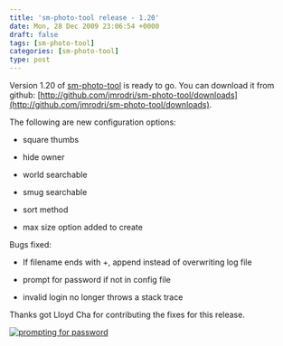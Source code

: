 ```yaml
---
title: 'sm-photo-tool release - 1.20'
date: Mon, 28 Dec 2009 23:06:54 +0000
draft: false
tags: [sm-photo-tool]
categories: [sm-photo-tool]
type: post
---
```


Version 1.20 of [sm-photo-tool](http://github.com/jmrodri/sm-photo-tool/) is ready to go. You can download it from github: [http://github.com/jmrodri/sm-photo-tool/downloads](http://github.com/jmrodri/sm-photo-tool/downloads).

The following are new configuration options:

*   square thumbs

*   hide owner

*   world searchable

*   smug searchable

*   sort method

*   max size option added to create

Bugs fixed:

*   If filename ends with +, append instead of overwriting log file

*   prompt for password if not in config file

*   invalid login no longer throws a stack trace

Thanks got Lloyd Cha for contributing the fixes for this release.

[![prompting for password](http://zeusville.files.wordpress.com/2009/12/sm-photo-tool-1-20.png "sm-photo-tool-1.20")](http://zeusville.files.wordpress.com/2009/12/sm-photo-tool-1-20.png)